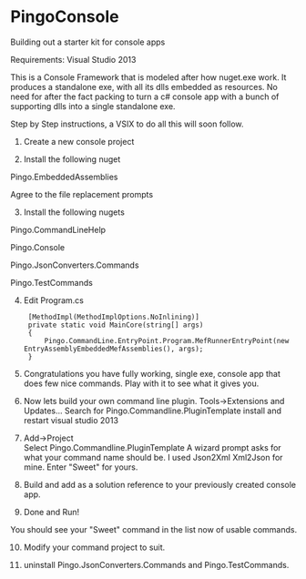 # PingoConsole
Building out a starter kit for console apps

Requirements: Visual Studio 2013

This is a Console Framework that is modeled after how nuget.exe work.  It produces a standalone exe, with all its dlls embedded as resources.  No need for after the fact packing to turn a c# console app with a bunch of supporting dlls into a single standalone exe.  

Step by Step instructions, a VSIX to do all this will soon follow.

1. Create a new console project

2. Install the following nuget

  Pingo.EmbeddedAssemblies

  Agree to the file replacement prompts

3. Install the following nugets 

  Pingo.CommandLineHelp
  
  Pingo.Console
  
  Pingo.JsonConverters.Commands
  
  Pingo.TestCommands

4. Edit Program.cs

        [MethodImpl(MethodImplOptions.NoInlining)]
        private static void MainCore(string[] args)
        {
            Pingo.CommandLine.EntryPoint.Program.MefRunnerEntryPoint(new EntryAssemblyEmbeddedMefAssemblies(), args);
        }
        
5. Congratulations you have fully working, single exe, console app that does few nice commands.  Play with it to see what it gives you.

6. Now lets build your own command line plugin.
  Tools->Extensions and Updates...
  Search for Pingo.Commandline.PluginTemplate
  install and restart visual studio 2013

7. Add->Project   
  Select Pingo.Commandline.PluginTemplate
  A wizard prompt asks for what your command name should be.  I used Json2Xml Xml2Json for mine.  Enter "Sweet" for yours.

8. Build and add as a solution reference to your previously created console app.

9. Done and Run!  

  You should see your "Sweet" command in the list now of usable commands.  

10. Modify your command project to suit.

11. uninstall Pingo.JsonConverters.Commands and Pingo.TestCommands.












